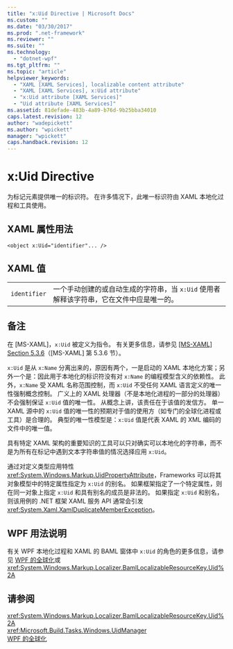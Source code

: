 ```yaml
---
title: "x:Uid Directive | Microsoft Docs"
ms.custom: ""
ms.date: "03/30/2017"
ms.prod: ".net-framework"
ms.reviewer: ""
ms.suite: ""
ms.technology: 
  - "dotnet-wpf"
ms.tgt_pltfrm: ""
ms.topic: "article"
helpviewer_keywords: 
  - "XAML [XAML Services], localizable content attribute"
  - "XAML [XAML Services], x:Uid attribute"
  - "x:Uid attribute [XAML Services]"
  - "Uid attribute [XAML Services]"
ms.assetid: 81defade-483b-4a89-b76d-9b25bba34010
caps.latest.revision: 12
author: "wadepickett"
ms.author: "wpickett"
manager: "wpickett"
caps.handback.revision: 12
---
```

# x:Uid Directive
为标记元素提供唯一的标识符。  在许多情况下，此唯一标识符由 XAML 本地化过程和工具使用。  
  
## XAML 属性用法  
  
```  
<object x:Uid="identifier"... />  
```  
  
## XAML 值  
  
|||  
|-|-|  
|`identifier`|一个手动创建的或自动生成的字符串，当 `x:Uid` 使用者解释该字符串，它在文件中应是唯一的。|  
  
## 备注  
 在 \[MS\-XAML\]，`x:Uid` 被定义为指令。  有关更多信息，请参见 [\[MS\-XAML\] Section 5.3.6](http://go.microsoft.com/fwlink/?LinkId=114525)（\[MS\-XAML\] 第 5.3.6 节）。  
  
 `x:Uid` 是从 `x:Name` 分离出来的，原因有两个，一是启动的 XAML 本地化方案；另外一个是：因此用于本地化的标识符没有对 `x:Name` 的编程模型含义的依赖性。  此外，`x:Name` 受 XAML 名称范围控制，而 `x:Uid` 不受任何 XAML 语言定义的唯一性强制概念控制。  广义上的 XAML 处理器（不是本地化进程的一部分的处理器）不会强制保证 `x:Uid` 值的唯一性。  从概念上讲，该责任在于该值的发信方。  单一 XAML 源中的 `x:Uid` 值的唯一性的预期对于值的使用方（如专门的全球化进程或工具）是合理的。  典型的唯一性模型是：`x:Uid` 值是代表 XAML 的 XML 编码的文件中的唯一值。  
  
 具有特定 XAML 架构的重要知识的工具可以只对确实可以本地化的字符串，而不是为所有在标记中遇到文本字符串值的情况选择应用 `x:Uid`。  
  
 通过对定义类型应用特性 <xref:System.Windows.Markup.UidPropertyAttribute>，Frameworks 可以将其对象模型中的特定属性指定为 `x:Uid` 的别名。  如果框架指定了一个特定属性，则在同一对象上指定 `x:Uid` 和具有别名的成员是非法的。  如果指定 `x:Uid` 和别名，则该用例的 .NET 框架 XAML 服务 API 通常会引发 <xref:System.Xaml.XamlDuplicateMemberException>。  
  
## WPF 用法说明  
 有关 WPF 本地化过程和 XAML 的 BAML 窗体中 `x:Uid` 的角色的更多信息，请参见 [WPF 的全球化](../../../docs/framework/wpf/advanced/globalization-for-wpf.md)或 <xref:System.Windows.Markup.Localizer.BamlLocalizableResourceKey.Uid%2A>  
  
## 请参阅  
 <xref:System.Windows.Markup.Localizer.BamlLocalizableResourceKey.Uid%2A>   
 <xref:Microsoft.Build.Tasks.Windows.UidManager>   
 [WPF 的全球化](../../../docs/framework/wpf/advanced/globalization-for-wpf.md)